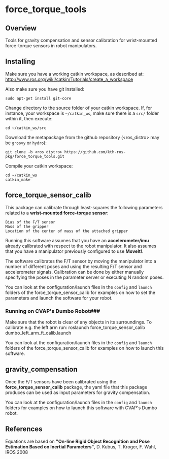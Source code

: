 force_torque_tools
======================


Overview
---------------------------------------------
Tools for gravity compensation and sensor calibration for wrist-mounted force-torque sensors in robot manipulators.


Installing
---------------------------------------------

Make sure you have a working catkin workspace, as described at:
http://www.ros.org/wiki/catkin/Tutorials/create_a_workspace

Also make sure you have git installed:

    sudo apt-get install git-core

Change directory to the source folder of your catkin workspace.
If, for instance, your workspace is `~/catkin_ws`, make sure there is
a `src/` folder within it, then execute:

    cd ~/catkin_ws/src

Download the metapackage from the github repository (<ros_distro> may be `groovy` or `hydro`):

    git clone -b <ros_distro> https://github.com/kth-ros-pkg/force_torque_tools.git

Compile your catkin workspace:

    cd ~/catkin_ws
    catkin_make



force_torque_sensor_calib
---------------------------------------------

This package can calibrate through least-squares the following parameters related to a **wrist-mounted force-torque sensor**:

    Bias of the F/T sensor
    Mass of the gripper
    Location of the center of mass of the attached gripper


Running this software assumes that you have an **accelerometer/imu** already calibrated with respect to the robot manipulator. It also assumes that you have a manipulator previously configured to use **MoveIt!**. 

The software calibrates the F/T sensor by moving the manipulator into a number of different poses and using
the resulting F/T sensor and accelerometer signals.
Calibration can be done by either manually specifying the poses in the parameter server or executing N random poses.

You can look at the configuration/launch files in the `config` and `launch` folders of the force_torque_sensor_calib for examples on how to set the parameters and launch the software for your robot.

### Running on CVAP's Dumbo Robot###

Make sure that the robot is clear of any objects in its surroundings. To calibrate e.g. the left arm run:
    roslaunch force_torque_sensor_calib dumbo_left_arm_ft_calib.launch

You can look at the configuration/launch files in the `config` and `launch` folders of the force_torque_sensor_calib for examples on how to launch this software.

gravity_compensation
---------------------------------------------
Once the F/T sensors have been calibrated using the **force_torque_sensor_calib** package, the yaml file that this package produces can be used as input parameters for gravity compensation.

You can look at the configuration/launch files in the `config` and `launch` folders for examples on how to launch this software with CVAP's Dumbo robot.


References
---------------------------------------------
Equations are based on **"On-line Rigid Object Recognition and Pose Estimation Based on Inertial Parameters"**, D. Kubus, T. Kroger, F. Wahl, IROS 2008



